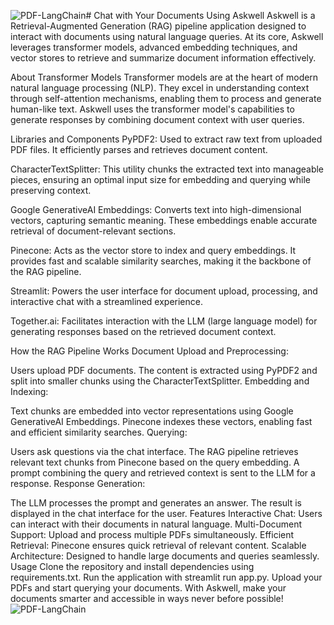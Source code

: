 ![PDF-LangChain](https://github.com/user-attachments/assets/d2a13e76-e977-43d3-98c1-befbab139e1d)# Chat with Your Documents Using Askwell
Askwell is a Retrieval-Augmented Generation (RAG) pipeline application designed to interact with documents using natural language queries. At its core, Askwell leverages transformer models, advanced embedding techniques, and vector stores to retrieve and summarize document information effectively.

About Transformer Models
Transformer models are at the heart of modern natural language processing (NLP). They excel in understanding context through self-attention mechanisms, enabling them to process and generate human-like text. Askwell uses the transformer model's capabilities to generate responses by combining document context with user queries.

Libraries and Components
PyPDF2: Used to extract raw text from uploaded PDF files. It efficiently parses and retrieves document content.

CharacterTextSplitter: This utility chunks the extracted text into manageable pieces, ensuring an optimal input size for embedding and querying while preserving context.

Google GenerativeAI Embeddings: Converts text into high-dimensional vectors, capturing semantic meaning. These embeddings enable accurate retrieval of document-relevant sections.

Pinecone: Acts as the vector store to index and query embeddings. It provides fast and scalable similarity searches, making it the backbone of the RAG pipeline.

Streamlit: Powers the user interface for document upload, processing, and interactive chat with a streamlined experience.

Together.ai: Facilitates interaction with the LLM (large language model) for generating responses based on the retrieved document context.

How the RAG Pipeline Works
Document Upload and Preprocessing:

Users upload PDF documents.
The content is extracted using PyPDF2 and split into smaller chunks using the CharacterTextSplitter.
Embedding and Indexing:

Text chunks are embedded into vector representations using Google GenerativeAI Embeddings.
Pinecone indexes these vectors, enabling fast and efficient similarity searches.
Querying:

Users ask questions via the chat interface.
The RAG pipeline retrieves relevant text chunks from Pinecone based on the query embedding.
A prompt combining the query and retrieved context is sent to the LLM for a response.
Response Generation:

The LLM processes the prompt and generates an answer.
The result is displayed in the chat interface for the user.
Features
Interactive Chat: Users can interact with their documents in natural language.
Multi-Document Support: Upload and process multiple PDFs simultaneously.
Efficient Retrieval: Pinecone ensures quick retrieval of relevant content.
Scalable Architecture: Designed to handle large documents and queries seamlessly.
Usage
Clone the repository and install dependencies using requirements.txt.
Run the application with streamlit run app.py.
Upload your PDFs and start querying your documents.
With Askwell, make your documents smarter and accessible in ways never before possible!
![PDF-LangChain](https://github.com/user-attachments/assets/72dbd425-6025-4025-9254-7ead3e4e73da)
